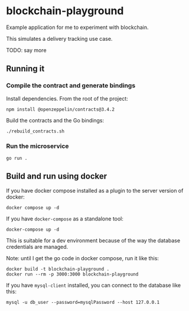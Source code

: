 # blockchain-playground
Example application for me to experiment with blockchain.

This simulates a delivery tracking use case. 

TODO: say more

## Running it
### Compile the contract and generate bindings
Install dependencies. From the root of the project:
```
npm install @openzeppelin/contracts@3.4.2
```

Build the contracts and the Go bindings:
```
./rebuild_contracts.sh
```

### Run the microservice
```
go run .
```

## Build and run using docker
If you have docker compose installed as a plugin to the server version of docker:
```
docker compose up -d
```
If you have `docker-compose` as a standalone tool:
```
docker-compose up -d
```

This is suitable for a dev environment because of the way the database credentials are managed.

Note: until I get the go code in docker compose, run it like this:
```
docker build -t blockchain-playground .
docker run --rm -p 3000:3000 blockchain-playground
```

If you have `mysql-client` installed, you can connect to the database like this:
```
mysql -u db_user --password=mysqlPassword --host 127.0.0.1
```